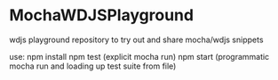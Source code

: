 # MochaWDJSPlayground
wdjs playground repository to try out and share mocha/wdjs snippets


use:
npm install
npm test (explicit mocha run)
npm start (programmatic mocha run and loading up test suite from file)
